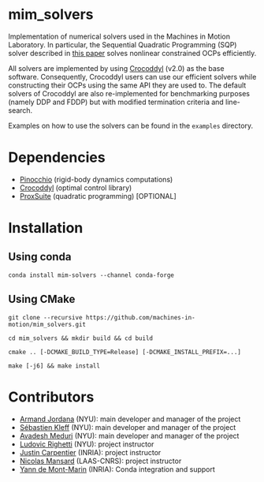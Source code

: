 # mim_solvers
Implementation of numerical solvers used in the Machines in Motion Laboratory. 
In particular, the Sequential Quadratic Programming (SQP) solver described in [this paper](https://laas.hal.science/hal-04330251) solves nonlinear constrained OCPs efficiently.

All solvers are implemented by using [Crocoddyl](https://github.com/loco-3d/crocoddyl/tree/devel) (v2.0) as the base software. 
Consequently, Crocoddyl users can use our efficient solvers while constructing their OCPs using the same API they are used to. 
The default solvers of Crocoddyl are also re-implemented for benchmarking purposes (namely DDP and FDDP) but with modified termination criteria and line-search.

Examples on how to use the solvers can be found in the `examples` directory.

# Dependencies
- [Pinocchio](https://github.com/stack-of-tasks/pinocchio) (rigid-body dynamics computations)
- [Crocoddyl](https://github.com/loco-3d/crocoddyl) (optimal control library)
- [ProxSuite](https://github.com/Simple-Robotics/proxsuite) (quadratic programming) [OPTIONAL]

# Installation

  ## Using conda

`conda install mim-solvers --channel conda-forge`


  ## Using CMake
`git clone --recursive https://github.com/machines-in-motion/mim_solvers.git`

`cd mim_solvers && mkdir build && cd build`

`cmake .. [-DCMAKE_BUILD_TYPE=Release] [-DCMAKE_INSTALL_PREFIX=...]`

`make [-j6] && make install`


# Contributors

-   [Armand Jordana](https://github.com/ajordana) (NYU): main developer and manager of the project
-   [Sébastien Kleff](https://github.com/skleff1994) (NYU): main developer and manager of the project
-   [Avadesh Meduri](https://github.com/avadesh02) (NYU): main developer and manager of the project
-   [Ludovic Righetti](https://engineering.nyu.edu/faculty/ludovic-righetti) (NYU): project instructor
-   [Justin Carpentier](https://jcarpent.github.io) (INRIA): project instructor
-   [Nicolas Mansard](http://projects.laas.fr/gepetto/index.php/Members/NicolasMansard) (LAAS-CNRS): project instructor
-   [Yann de Mont-Marin](https://github.com/ymontmarin) (INRIA): Conda integration and support

